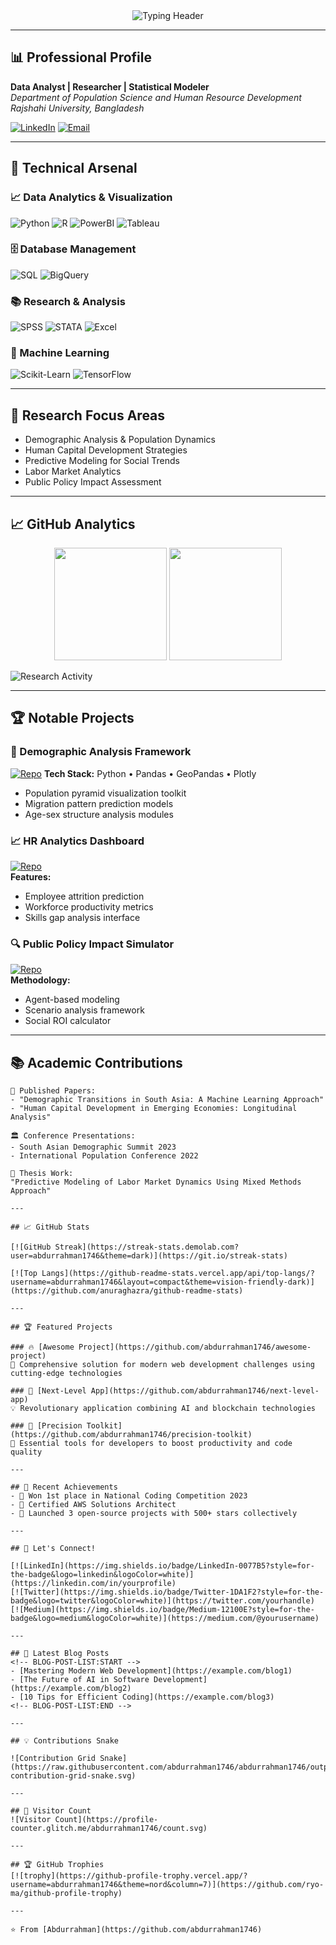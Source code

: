 <div align="center">
  <img src="https://readme-typing-svg.demolab.com?font=Fira+Code&size=30&duration=4000&pause=1000&color=58A6FF&center=true&vCenter=true&width=800&height=100&lines=Abdur+Rahman+%7C+Data+Analyst+%26+Researcher;Turning+Data+into+Strategic+Insights;Demographic+Analysis+%7C+HR+Development;Evidence-Based+Decision+Maker" alt="Typing Header" />
</div>

---

## 📊 Professional Profile

**Data Analyst | Researcher | Statistical Modeler**  
*Department of Population Science and Human Resource Development*  
*Rajshahi University, Bangladesh*

[![LinkedIn](https://img.shields.io/badge/LinkedIn-Connect%20Professionally-blue?style=for-the-badge&logo=linkedin)](https://www.linkedin.com/in/abdur-rahman-profile)
[![Email](https://img.shields.io/badge/Email-Contact%20Me-red?style=for-the-badge&logo=gmail)](mailto:your.email@example.com)

---

## 🔧 Technical Arsenal

### 📈 Data Analytics & Visualization
![Python](https://img.shields.io/badge/Python-3776AB?logo=python&logoColor=white)
![R](https://img.shields.io/badge/R-276DC3?logo=r&logoColor=white)
![PowerBI](https://img.shields.io/badge/Power_BI-F2C811?logo=powerbi&logoColor=black)
![Tableau](https://img.shields.io/badge/Tableau-E97627?logo=tableau&logoColor=white)

### 🗄️ Database Management
![SQL](https://img.shields.io/badge/SQL-4479A1?logo=postgresql&logoColor=white)
![BigQuery](https://img.shields.io/badge/Big_Query-4285F4?logo=googlecloud&logoColor=white)

### 📚 Research & Analysis
![SPSS](https://img.shields.io/badge/SPSS-CC0000?logo=ibm&logoColor=white)
![STATA](https://img.shields.io/badge/STATA-1E1154?logo=stata)
![Excel](https://img.shields.io/badge/Excel-217346?logo=microsoftexcel&logoColor=white)

### 🧠 Machine Learning
![Scikit-Learn](https://img.shields.io/badge/Scikit_Learn-F7931E?logo=scikitlearn&logoColor=white)
![TensorFlow](https://img.shields.io/badge/TensorFlow-FF6F00?logo=tensorflow&logoColor=white)

---

## 🔭 Research Focus Areas

- Demographic Analysis & Population Dynamics
- Human Capital Development Strategies
- Predictive Modeling for Social Trends
- Labor Market Analytics
- Public Policy Impact Assessment

---

## 📈 GitHub Analytics

<div align="center">
  <img height="180em" src="https://github-readme-stats.vercel.app/api?username=abdurrahman1746&show_icons=true&theme=merko&include_all_commits=true&count_private=true"/>
  <img height="180em" src="https://github-readme-stats.vercel.app/api/top-langs/?username=abdurrahman1746&layout=compact&theme=merko&hide=html,css"/>
</div>

![Research Activity](https://raw.githubusercontent.com/abdurrahman1746/abdurrahman1746/main/profile-3d-contrib/profile-night-rainbow.svg)

---

## 🏆 Notable Projects

### 📑 Demographic Analysis Framework
[![Repo](https://img.shields.io/badge/📑_Demographic_Analysis-2CA5E0?style=for-the-badge)](https://github.com/abdurrahman1746/demographic-analysis)
**Tech Stack:** Python • Pandas • GeoPandas • Plotly  
- Population pyramid visualization toolkit
- Migration pattern prediction models
- Age-sex structure analysis modules

### 📈 HR Analytics Dashboard
[![Repo](https://img.shields.io/badge/📊_HR_Analytics-FF6F00?style=for-the-badge)](https://github.com/abdurrahman1746/hr-analytics)  
**Features:**  
- Employee attrition prediction
- Workforce productivity metrics
- Skills gap analysis interface

### 🔍 Public Policy Impact Simulator
[![Repo](https://img.shields.io/badge/🏛️_Policy_Simulator-2496ED?style=for-the-badge)](https://github.com/abdurrahman1746/policy-simulator)  
**Methodology:**  
- Agent-based modeling
- Scenario analysis framework
- Social ROI calculator

---

## 📚 Academic Contributions

```text
📄 Published Papers:
- "Demographic Transitions in South Asia: A Machine Learning Approach"
- "Human Capital Development in Emerging Economies: Longitudinal Analysis"

🏛️ Conference Presentations:
- South Asian Demographic Summit 2023
- International Population Conference 2022

📖 Thesis Work:
"Predictive Modeling of Labor Market Dynamics Using Mixed Methods Approach"

---

## 📈 GitHub Stats

[![GitHub Streak](https://streak-stats.demolab.com?user=abdurrahman1746&theme=dark)](https://git.io/streak-stats)

[![Top Langs](https://github-readme-stats.vercel.app/api/top-langs/?username=abdurrahman1746&layout=compact&theme=vision-friendly-dark)](https://github.com/anuraghazra/github-readme-stats)

---

## 🏆 Featured Projects

### 🔥 [Awesome Project](https://github.com/abdurrahman1746/awesome-project)
📝 Comprehensive solution for modern web development challenges using cutting-edge technologies

### 🚀 [Next-Level App](https://github.com/abdurrahman1746/next-level-app)
💡 Revolutionary application combining AI and blockchain technologies

### 🎯 [Precision Toolkit](https://github.com/abdurrahman1746/precision-toolkit)
🧰 Essential tools for developers to boost productivity and code quality

---

## 🌟 Recent Achievements
- 🏅 Won 1st place in National Coding Competition 2023
- 📜 Certified AWS Solutions Architect
- 🚀 Launched 3 open-source projects with 500+ stars collectively

---

## 🤝 Let's Connect!

[![LinkedIn](https://img.shields.io/badge/LinkedIn-0077B5?style=for-the-badge&logo=linkedin&logoColor=white)](https://linkedin.com/in/yourprofile)
[![Twitter](https://img.shields.io/badge/Twitter-1DA1F2?style=for-the-badge&logo=twitter&logoColor=white)](https://twitter.com/yourhandle)
[![Medium](https://img.shields.io/badge/Medium-12100E?style=for-the-badge&logo=medium&logoColor=white)](https://medium.com/@yourusername)

---

## 📝 Latest Blog Posts
<!-- BLOG-POST-LIST:START -->
- [Mastering Modern Web Development](https://example.com/blog1)
- [The Future of AI in Software Development](https://example.com/blog2)
- [10 Tips for Efficient Coding](https://example.com/blog3)
<!-- BLOG-POST-LIST:END -->

---

## 💡 Contributions Snake

![Contribution Grid Snake](https://raw.githubusercontent.com/abdurrahman1746/abdurrahman1746/output/github-contribution-grid-snake.svg)

---

## 👀 Visitor Count
![Visitor Count](https://profile-counter.glitch.me/abdurrahman1746/count.svg)

---

## 🏆 GitHub Trophies
[![trophy](https://github-profile-trophy.vercel.app/?username=abdurrahman1746&theme=nord&column=7)](https://github.com/ryo-ma/github-profile-trophy)

---

⭐️ From [Abdurrahman](https://github.com/abdurrahman1746)
